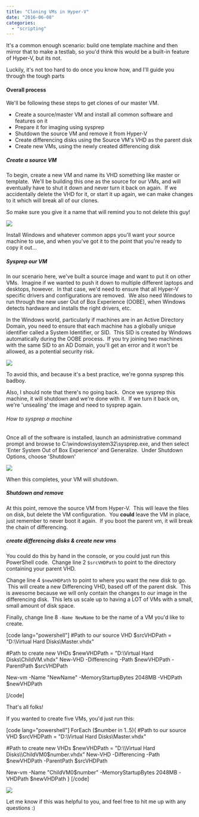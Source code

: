 ```yaml
---
title: "Cloning VMs in Hyper-V"
date: "2016-06-08"
categories: 
  - "scripting"
---
```


It's a common enough scenario: build one template machine and then mirror that to make a testlab, so you'd think this would be a built-in feature of Hyper-V, but its not.

Luckily, it's not too hard to do once you know how, and I'll guide you through the tough parts

#### Overall process

We'll be following these steps to get clones of our master VM.

- Create a source/master VM and install all common software and features on it
- Prepare it for imaging using sysprep
- Shutdown the source VM and remove it from Hyper-V
- Create differencing disks using the Source VM's VHD as the parent disk
- Create new VMs, using the newly created differencing disk

##### Create a source VM

To begin, create a new VM and name its VHD something like master or template.  We'll be building this one as the source for our VMs, and will eventually have to shut it down and never turn it back on again.  If we accidentally delete the VHD for it, or start it up again, we can make changes to it which will break all of our clones.

So make sure you give it a name that will remind you to not delete this guy!

![](https://foxdeploy.files.wordpress.com/2016/06/master.png)

Install Windows and whatever common apps you'll want your source machine to use, and when you've got it to the point that you're ready to copy it out...

##### Sysprep our VM

In our scenario here, we've built a source image and want to put it on other VMs.  Imagine if we wanted to push it down to multiple different laptops and desktops, however.  In that case, we'd need to ensure that all Hyper-V specific drivers and configurations are removed.  We also need Windows to run through the new user Out of Box Experience (OOBE), when Windows detects hardware and installs the right drivers, etc.

In the Windows world, particularly if machines are in an Active Directory Domain, you need to ensure that each machine has a globally unique identifier called a System Identifier, or SID.  This SID is created by Windows automatically during the OOBE process.  If you try joining two machines with the same SID to an AD Domain, you'll get an error and it won't be allowed, as a potential security risk.

![](https://foxdeploy.files.wordpress.com/2016/06/duplicatesid.png)

To avoid this, and because it's a best practice, we're gonna sysprep this badboy.

Also, I should note that there's no going back.  Once we sysprep this machine, it will shutdown and we're done with it.  If we turn it back on, we're 'unsealing' the image and need to sysprep again.

###### How to sysprep a machine

Once all of the software is installed, launch an administrative command prompt and browse to C:\\windows\\system32\\sysprep.exe, and then select 'Enter System Out of Box Experience' and Generalize.  Under Shutdown Options, choose 'Shutdown'

![](https://foxdeploy.files.wordpress.com/2016/06/sysprep.png)

When this completes, your VM will shutdown.

##### Shutdown and remove

At this point, remove the source VM from Hyper-V.  This will leave the files on disk, but delete the VM configuration.  You **could** leave the VM in place, just remember to never boot it again.  If you boot the parent vm, it will break the chain of differencing.

##### create differencing disks & create new vms

You could do this by hand in the console, or you could just run this PowerShell code.  Change line 2 `$srcVHDPath` to point to the directory containing your parent VHD.

Change line 4 `$newVHDPath` to point to where you want the new disk to go.  This will create a new Differencing VHD, based off of the parent disk.  This is awesome because we will only contain the changes to our image in the differencing disk.  This lets us scale up to having a LOT of VMs with a small, small amount of disk space.

Finally, change line 8 `-Name NewName` to be the name of a VM you'd like to create.

\[code lang="powershell"\] #Path to our source VHD $srcVHDPath = "D:\\Virtual Hard Disks\\Master.vhdx"

#Path to create new VHDs $newVHDPath = "D:\\Virtual Hard Disks\\ChildVM.vhdx" New-VHD -Differencing -Path $newVHDPath -ParentPath $srcVHDPath

New-vm -Name "NewName" -MemoryStartupBytes 2048MB -VHDPath $newVHDPath

\[/code\]

That's all folks!

If you wanted to create five VMs, you'd just run this:

\[code lang="powershell"\] ForEach ($number in 1..5){ #Path to our source VHD $srcVHDPath = "D:\\Virtual Hard Disks\\Master.vhdx"

#Path to create new VHDs $newVHDPath = "D:\\Virtual Hard Disks\\ChildVM0$number.vhdx" New-VHD -Differencing -Path $newVHDPath -ParentPath $srcVHDPath

New-vm -Name "ChildVM0$number" -MemoryStartupBytes 2048MB -VHDPath $newVHDPath } \[/code\]

![](https://foxdeploy.files.wordpress.com/2016/06/fivevmsinfivesecs.gif)

Let me know if this was helpful to you, and feel free to hit me up with any questions :)
